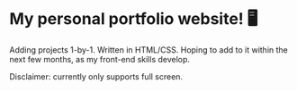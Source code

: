 # My personal portfolio website! 🖥️

Adding projects 1-by-1. Written in HTML/CSS. Hoping to add to it within the next few months, as my front-end skills develop.

Disclaimer:  currently only supports full screen.
